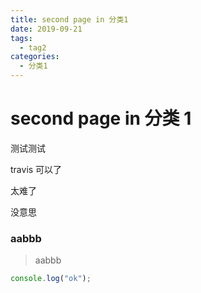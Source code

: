 ```yaml
---
title: second page in 分类1
date: 2019-09-21
tags:
  - tag2
categories:
  - 分类1
---
```


# second page in 分类 1

测试测试

travis 可以了

太难了 

没意思

### aabbb

> aabbb

```javascript
console.log("ok");
```
